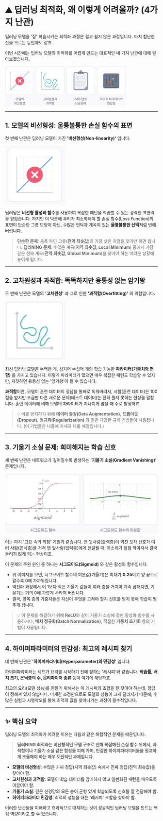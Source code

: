# ⛰️ 딥러닝 최적화, 왜 이렇게 어려울까? (4가지 난관)

딥러닝 모델을 '잘' 학습시키는 최적화 과정은 결코 쉽지 않은 과정입니다. 마치 험난한 산을 오르는 등반과도 같죠.

이번 시간에는 딥러닝 모델의 최적화를 어렵게 만드는 대표적인 네 가지 난관에 대해 알아보겠습니다.

<img src="../images/reasons-dl-optimization-challenges.png" width=400px>

---

## 1. 모델의 비선형성: 울퉁불퉁한 손실 함수의 표면

첫 번째 난관은 딥러닝 모델이 가진 **'비선형성(Non-linearity)'** 입니다.

<img src="../images/model-non-linearity.png" width=200px>

딥러닝은 **비선형 활성화 함수**를 사용하여 복잡한 패턴을 학습할 수 있는 강력한 표현력을 얻었습니다. 하지만 이 덕분에 우리가 최소화해야 할 손실 함수(Loss Function)의 표면이 단순한 그릇 모양이 아닌, 수많은 언덕과 계곡이 있는 **울퉁불퉁한 산맥**처럼 변해버립니다.

> **단순한 문제**: 움푹 파인 그릇(**전역 최솟값**)의 가장 낮은 지점을 찾기만 하면 됩니다.
> **딥러NING 문제**: 수많은 계곡(**지역 최솟값, Local Minimum**) 중에서 가장 깊은 진짜 계곡(**전역 최솟값, Global Minimum**)을 찾아야 하는 어려운 상황에 놓이게 됩니다.

---

## 2. 고차원성과 과적합: 똑똑하지만 융통성 없는 암기왕

두 번째 난관은 모델의 **'고차원성'** 과 그로 인한 **'과적합(Overfitting)'** 의 위험입니다.

<img src="../images/overfitting.png" width=200px>

최신 딥러닝 모델은 수백만 개, 심지어 수십억 개의 학습 가능한 **파라미터(가중치와 편향)** 를 가지고 있습니다. 이렇게 파라미터가 많으면 매우 복잡한 패턴도 학습할 수 있지만, 자칫하면 융통성 없는 '암기왕'이 될 수 있습니다.

**과적합**이란, 모델이 훈련 데이터의 정답을 통째로 외워버려서, 시험(훈련 데이터)은 100점을 받지만 조금만 다른 새로운 문제(테스트 데이터)는 전혀 풀지 못하는 현상을 말합니다. 훈련 데이터에 비해 모델의 파라미터가 지나치게 많을 때 주로 발생하죠.

> 💡 이를 방지하기 위해 **데이터 증강(Data Augmentation)**, **드롭아웃(Dropout)**, **정규화(Regularization)** 와 같은 다양한 규제 기법들이 사용됩니다. (이 기법들은 나중에 자세히 다룰 예정입니다.)

---

## 3. 기울기 소실 문제: 희미해지는 학습 신호

세 번째 난관은 네트워크가 깊어질수록 발생하는 **'기울기 소실(Gradient Vanishing)'** 문제입니다.

<img src="../images/vanishing-gradients.png" width=600px>

이는 마치 '고요 속의 외침' 게임과 같습니다. 맨 뒷사람(출력층)이 외친 오차 신호가 여러 사람(은닉층)을 거쳐 맨 앞사람(입력층)에게 전달될 때, 목소리가 점점 작아져서 결국 들리지 않게 되는 현상이죠.

이 문제의 주된 원인 중 하나는 **시그모이드(Sigmoid)** 와 같은 활성화 함수입니다.

- 위 이미지를 보면, 시그모이드 함수의 미분값(기울기)은 최대가 **0.25**이고 양 끝으로 갈수록 0에 가까워집니다.
- 역전파 과정에서 이 1보다 작은 기울기 값들이 여러 층을 거치며 계속 곱해지면, 기울기는 거의 0에 가깝게 사라져 버립니다.
- 결국, 앞쪽 층의 가중치들은 자신이 무엇을 고쳐야 할지 신호를 받지 못해 학습이 멈추게 됩니다.

> 💡 이 문제를 해결하기 위해 **ReLU**와 같이 기울기 소실에 강한 활성화 함수를 사용하거나, **배치 정규화(Batch Normalization)**, 적절한 **가중치 초기화** 등의 기법이 사용됩니다.

---

## 4. 하이퍼파라미터의 민감성: 최고의 레시피 찾기

네 번째 난관은 **'하이퍼파라미터(Hyperparameter)의 민감성'** 입니다.

하이퍼파라미터는 셰프가 요리를 시작하기 전에 정하는 '레시피'와 같습니다. **학습률, 배치 크기, 은닉층의 수, 옵티마이저 종류** 등이 여기에 해당하죠.

최고의 요리(모델 성능)를 만들기 위해서는 이 레시피의 조합을 잘 찾아야 하는데, 정답이 정해져 있지 않습니다. 미세한 조정만으로도 모델의 성능이 크게 달라지기 때문에, 수많은 실험과 시행착오를 통해 최적의 값을 찾아나가는 과정이 필수적입니다.

---

## ✨ 핵심 요약

딥러닝 모델의 최적화가 어려운 이유는 다음과 같은 복합적인 문제들 때문입니다.

> **딥러NING 최적화는 비선형적인 모델 구조로 인해 복잡해진 손실 함수 위에서, 과적합이나 기울기 소실 같은 함정을 피해 가며, 민감한 하이퍼파라미터들을 정교하게 조율해야 하는 매우 도전적인 과제입니다.**

- **모델의 비선형성**: 수많은 가짜 정답(지역 최솟값) 속에서 진짜 정답(전역 최솟값)을 찾아야 함.
- **고차원성과 과적합**: 모델이 학습 데이터를 암기하지 않고 일반화된 패턴을 배우도록 이끌어야 함.
- **기울기 소실**: 깊은 신경망의 모든 층이 균형 있게 학습되도록 신호를 잘 전달해야 함.
- **하이퍼파라미터 민감성**: 최적의 성능을 내는 '레시피' 조합을 찾아야 함.

이러한 난관들을 이해하고 효과적으로 대처하는 것이 성공적인 딥러닝 모델을 만드는 핵심 역량이라고 할 수 있습니다.

